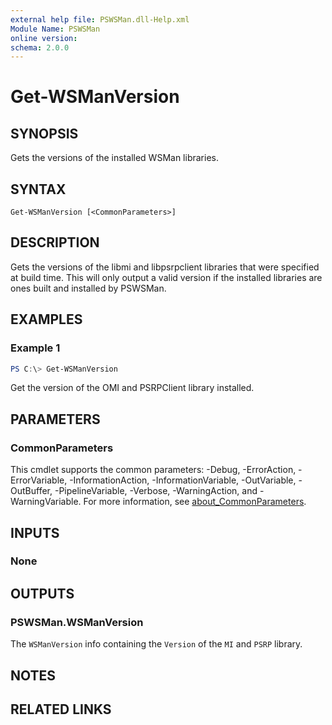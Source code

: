 ```yaml
---
external help file: PSWSMan.dll-Help.xml
Module Name: PSWSMan
online version:
schema: 2.0.0
---
```


# Get-WSManVersion

## SYNOPSIS
Gets the versions of the installed WSMan libraries.

## SYNTAX

```
Get-WSManVersion [<CommonParameters>]
```

## DESCRIPTION
Gets the versions of the libmi and libpsrpclient libraries that were specified at build time.
This will only output a valid version if the installed libraries are ones built and installed by PSWSMan.

## EXAMPLES

### Example 1
```powershell
PS C:\> Get-WSManVersion
```

Get the version of the OMI and PSRPClient library installed.

## PARAMETERS

### CommonParameters
This cmdlet supports the common parameters: -Debug, -ErrorAction, -ErrorVariable, -InformationAction, -InformationVariable, -OutVariable, -OutBuffer, -PipelineVariable, -Verbose, -WarningAction, and -WarningVariable. For more information, see [about_CommonParameters](http://go.microsoft.com/fwlink/?LinkID=113216).

## INPUTS

### None

## OUTPUTS

### PSWSMan.WSManVersion

The `WSManVersion` info containing the `Version` of the `MI` and `PSRP` library.

## NOTES

## RELATED LINKS
